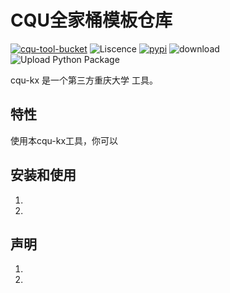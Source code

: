 # CQU全家桶模板仓库

[![cqu-tool-bucket](https://img.shields.io/badge/CQU-%E9%87%8D%E5%BA%86%E5%A4%A7%E5%AD%A6%E5%85%A8%E5%AE%B6%E6%A1%B6%E8%AE%A1%E5%88%92-blue)](https://github.com/topics/cqu-tool-bucket)
![Liscence](https://img.shields.io/github/license/CQU-AI/cqu-kx)
[![pypi](https://img.shields.io/pypi/v/cqu-kx)](https://pypi.org/project/cqu-kx/)
![download](https://pepy.tech/badge/cqu-kx)
![Upload Python Package](https://github.com/CQU-AI/cqu-kx/workflows/Upload%20Python%20Package/badge.svg)

cqu-kx 是一个第三方重庆大学 工具。

## 特性

使用本cqu-kx工具，你可以


## 安装和使用

1. 
2. 

## 声明

1. 
2. 
